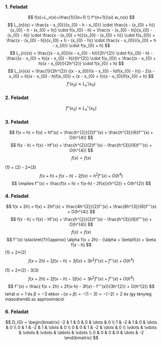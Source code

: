 ### 1. Feladat
$$
f(x)=L_n(x)+\frac{1}{(n+1) !} f^{n+1}(\xi) w_n(x)
$$
$$
L_{n}(x) = \frac{x - x_{0}}{x_{0} - h - x_{0}} \cdot \frac{x - (x_{0} + h)}{x_{0} - h - (x_{0} + h)} \cdot f(x_{0} - h) + \frac{x - (x_{0} - h)}{x_{0} - (x_{0} - h)} \cdot \frac{x - (x_{0} + h)}{x_{0} - (x_{0} + h)} \cdot f(x_{0}) + \frac{x - (x_{0} - h)}{x_{0} + h - (x_{0} - h)} \cdot \frac{x - x_{0}}{x_{0} + h - x_{0}} \cdot f(x_{0} + h)
$$
$$
L_{n}(x) = \frac{(x - x_{0})(x - x_{0} - h)}{2h^{2}} \cdot f(x_{0} - h) - \frac{(x - x_{0} + h)(x - x_{0} - h)}{h^{2}} \cdot f(x_{0}) + \frac{(x - x_{0} + h)(x - x_{0})}{2h^{2}} \cdot f(x_{0} + h)
$$
$$
L_{n}(x) = \frac{1}{2h^{2}} ((x - x_{0})(x - x_{0} - h)f(x_{0} - h)) - 2(x - x_{0} + h)(x - x_{0} - h)f(x_{0}) + (x - x_{0} + h)(x - x_{0})f(x_{0} + h)
$$
$$
f'(x_{0}) \approx L_{n}'(x_{0})
$$

### 2. Feladat
$$
f''(x_{0}) \approx L_{n}''(x_{0})
$$

### 3. Feladat
$$
f(x + h) = f(x) + hf'(x) + \frac{h^{2}}{2}f''(x) + \frac{h^{3}}{6}f'''(x) + O(h^{4})
$$
$$
f(x - h) = f(x) - hf'(x) + \frac{h^{2}}{2}f''(x) - \frac{h^{3}}{6}f'''(x) + O(h^{4})
$$
$$
f(x) = f(x)
$$

(1) + (2) - 2*(3)
$$
f(x + h) + f(x - h) - 2f(x) = h^{2}f''(x) + O(h^{4})
$$
$$
\implies f''(x) = \frac{f(x + h) + f(x-h) - 2f(x)}{h^{2}} + O(h^{2})
$$

### 4. Feladat
$$
f(x + 2h) = f(x) + 2hf'(x) + \frac{4h^{2}}{2}f''(x) + \frac{8h^{3}}{6}f'''(x) + O(h^{4})
$$
$$
f(x - h) = f(x) - hf'(x) + \frac{h^{2}}{2}f''(x) - \frac{h^{3}}{6}f'''(x) + O(h^{4})
$$
$$
f(x) = f(x)
$$
$$
f''(x) \stackrel{?}{\approx} \alpha f(x + 2h) - (\alpha + \beta)f(x) + \beta f(x - h)
$$
(1) + 2*(2)
$$
f(x + 2h) + 2f(x - h) = 3f(x) + 3h^{2}f''(x) + f'''(x) + O(h^{4})
$$

(1) + 2*(2) - 3(3)
$$
f(x + 2h) + 2f(x-h) - 3f(x) = 3h^{2}f''(x) + f'''(x) + O(h^{4})
$$
$$
f''(x) = \frac{ f(x + 2h) + 2f(x-h) - 3f(x) - f'''(x)}{3h^{2}} + O(h^{2})
$$
tehát $\alpha = 1$ és $\beta = -3$ ekkor $-(\alpha + \beta) = -(1 - 3) = -(-2) = 2$ és így tényleg másodrendű az approximáció

### 6. Feladat
$$
D_{0} = \begin{bmatrix}
-2 & 1 & 0 & 0 & \dots & 0 \\
1 & -2 & 1 & 0 & \dots & 0 \\
0 & 1 & -2 & 1 & \dots & 0 \\
0 & 0 & 1 & -2 & \dots & 0 \\
\vdots & \vdots & \vdots & \vdots & \ddots & \vdots \\
0 & 0 & 0 & 0 & \dots & -2
\end{bmatrix}
$$



